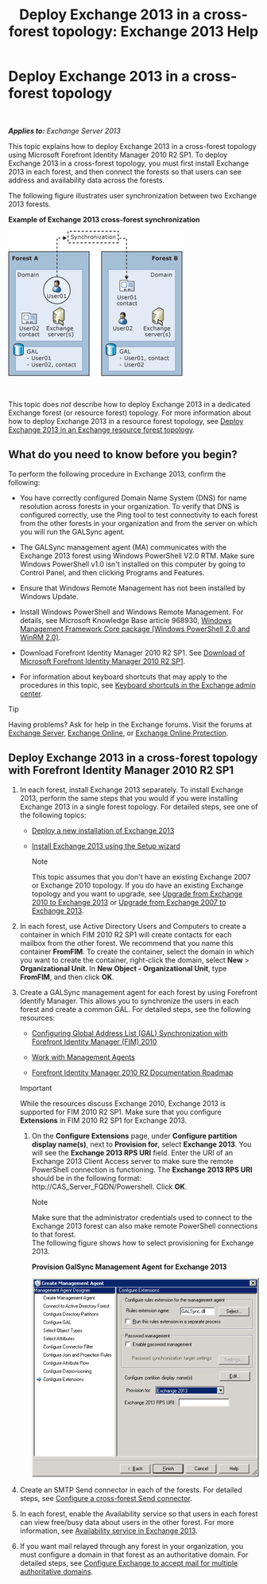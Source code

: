 ﻿---
title: 'Deploy Exchange 2013 in a cross-forest topology: Exchange 2013 Help'
TOCTitle: Deploy Exchange 2013 in a cross-forest topology
ms:assetid: 65be650f-d435-4f60-9ff0-5cb88a726abb
ms:mtpsurl: https://technet.microsoft.com/en-us/library/Aa998597(v=EXCHG.150)
ms:contentKeyID: 50406264
ms.date: 12/09/2016
mtps_version: v=EXCHG.150
---

# Deploy Exchange 2013 in a cross-forest topology

 

_**Applies to:** Exchange Server 2013_


This topic explains how to deploy Exchange 2013 in a cross-forest topology using Microsoft Forefront Identity Manager 2010 R2 SP1. To deploy Exchange 2013 in a cross-forest topology, you must first install Exchange 2013 in each forest, and then connect the forests so that users can see address and availability data across the forests.

The following figure illustrates user synchronization between two Exchange 2013 forests.

**Example of Exchange 2013 cross-forest synchronization**

![Example of Exchange 2010 multiple forest](images/Aa998597.df0ba5dd-cb96-4542-98bd-2a425defe317(EXCHG.150).gif "Example of Exchange 2010 multiple forest")

 

This topic does *not* describe how to deploy Exchange 2013 in a dedicated Exchange forest (or resource forest) topology. For more information about how to deploy Exchange 2013 in a resource forest topology, see [Deploy Exchange 2013 in an Exchange resource forest topology](deploy-exchange-2013-in-an-exchange-resource-forest-topology-exchange-2013-help.md).

## What do you need to know before you begin?

To perform the following procedure in Exchange 2013, confirm the following:

  - You have correctly configured Domain Name System (DNS) for name resolution across forests in your organization. To verify that DNS is configured correctly, use the Ping tool to test connectivity to each forest from the other forests in your organization and from the server on which you will run the GALSync agent.

  - The GALSync management agent (MA) communicates with the Exchange 2013 forest using Windows PowerShell V2.0 RTM. Make sure Windows PowerShell v1.0 isn't installed on this computer by going to Control Panel, and then clicking Programs and Features.

  - Ensure that Windows Remote Management has not been installed by Windows Update.

  - Install Windows PowerShell and Windows Remote Management. For details, see Microsoft Knowledge Base article 968930, [Windows Management Framework Core package (Windows PowerShell 2.0 and WinRM 2.0)](http://go.microsoft.com/fwlink/p/?linkid=3052&kbid=968930).

  - Download Forefront Identity Manager 2010 R2 SP1. See [Download of Microsoft Forefront Identity Manager 2010 R2 SP1](https://go.microsoft.com/fwlink/p/?linkid=279868).

  - For information about keyboard shortcuts that may apply to the procedures in this topic, see [Keyboard shortcuts in the Exchange admin center](keyboard-shortcuts-in-the-exchange-admin-center-exchange-online-protection-help.md).


> [!TIP]
> Having problems? Ask for help in the Exchange forums. Visit the forums at <A href="https://go.microsoft.com/fwlink/p/?linkid=60612">Exchange Server</A>, <A href="https://go.microsoft.com/fwlink/p/?linkid=267542">Exchange Online</A>, or <A href="https://go.microsoft.com/fwlink/p/?linkid=285351">Exchange Online Protection</A>.



## Deploy Exchange 2013 in a cross-forest topology with Forefront Identity Manager 2010 R2 SP1

1.  In each forest, install Exchange 2013 separately. To install Exchange 2013, perform the same steps that you would if you were installing Exchange 2013 in a single forest topology. For detailed steps, see one of the following topics:
    
      - [Deploy a new installation of Exchange 2013](deploy-a-new-installation-of-exchange-2013-exchange-2013-help.md)
    
      - [Install Exchange 2013 using the Setup wizard](install-exchange-2013-using-the-setup-wizard-exchange-2013-help.md)
        

        > [!NOTE]
        > This topic assumes that you don't have an existing Exchange 2007 or Exchange 2010 topology. If you do have an existing Exchange topology and you want to upgrade, see <A href="upgrade-from-exchange-2010-to-exchange-2013-exchange-2013-help.md">Upgrade from Exchange 2010 to Exchange 2013</A> or <A href="upgrade-from-exchange-2007-to-exchange-2013-exchange-2013-help.md">Upgrade from Exchange 2007 to Exchange 2013</A>.



2.  In each forest, use Active Directory Users and Computers to create a container in which FIM 2010 R2 SP1 will create contacts for each mailbox from the other forest. We recommend that you name this container **FromFIM**. To create the container, select the domain in which you want to create the container, right-click the domain, select **New** \> **Organizational Unit**. In **New Object - Organizational Unit**, type **FromFIM**, and then click **OK**.

3.  Create a GALSync management agent for each forest by using Forefront Identify Manager. This allows you to synchronize the users in each forest and create a common GAL. For detailed steps, see the following resources:
    
      - [Configuring Global Address List (GAL) Synchronization with Forefront Identity Manager (FIM) 2010](https://go.microsoft.com/fwlink/p/?linkid=279869)
    
      - [Work with Management Agents](https://go.microsoft.com/fwlink/p/?linkid=279870)
    
      - [Forefront Identity Manager 2010 R2 Documentation Roadmap](https://go.microsoft.com/fwlink/p/?linkid=279871)
    

    > [!IMPORTANT]
    > While the resources discuss Exchange 2010, Exchange 2013 is supported for FIM 2010 R2 SP1. Make sure that you configure <STRONG>Extensions</STRONG> in FIM 2010 R2 SP1 for Exchange 2013.

    
    1.  On the **Configure Extensions** page, under **Configure partition display name(s)**, next to **Provision for**, select **Exchange 2013**. You will see the **Exchange 2013 RPS URI** field. Enter the URI of an Exchange 2013 Client Access server to make sure the remote PowerShell connection is functioning. The **Exchange 2013 RPS URI** should be in the following format: http://CAS_Server_FQDN/Powershell. Click **OK**.
        

        > [!NOTE]
        > Make sure that the administrator credentials used to connect to the Exchange 2013 forest can also make remote PowerShell connections to that forest.<BR>The following figure shows how to select provisioning for Exchange 2013.

        
        **Provision GalSync Management Agent for Exchange 2013**
        
        ![Management Agent Exchange 2010 provisioning](images/Aa998597.8f403cda-e5e4-4edf-887f-c1ed46cee3f5(EXCHG.150).gif "Management Agent Exchange 2010  provisioning")  

4.  Create an SMTP Send connector in each of the forests. For detailed steps, see [Configure a cross-forest Send connector](configure-a-cross-forest-send-connector-exchange-2013-help.md).

5.  In each forest, enable the Availability service so that users in each forest can view free/busy data about users in the other forest. For more information, see [Availability service in Exchange 2013](availability-service-in-exchange-2013-exchange-2013-help.md).

6.  If you want mail relayed through any forest in your organization, you must configure a domain in that forest as an authoritative domain. For detailed steps, see [Configure Exchange to accept mail for multiple authoritative domains](configure-exchange-to-accept-mail-for-multiple-authoritative-domains-exchange-2013-help.md).

